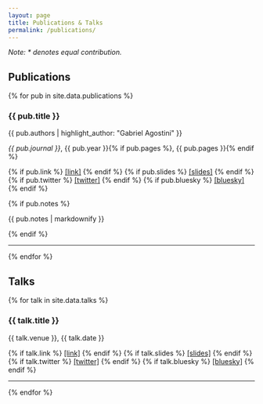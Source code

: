 ```yaml
---
layout: page
title: Publications & Talks
permalink: /publications/
---
```


*Note: * denotes equal contribution.*

<div class="publications-container">
  <div class="section-header">
    <h2 class="section-title">Publications</h2>
  </div>
  <div class="publications-list">
    {% for pub in site.data.publications %}
      <div class="publication">
        <h3>{{ pub.title }}</h3>
        <p>{{ pub.authors | highlight_author: "Gabriel Agostini" }}</p>
        <p><em>{{ pub.journal }}</em>, {{ pub.year }}{% if pub.pages %}, {{ pub.pages }}{% endif %}</p>
        <p>
          {% if pub.link %}
            <a href="{{ pub.link }}">[link]</a>
          {% endif %}
          {% if pub.slides %}
            <a href="{{ pub.slides }}">[slides]</a>
          {% endif %}
          {% if pub.twitter %}
            <a href="{{ pub.twitter }}">[twitter]</a>
          {% endif %}
          {% if pub.bluesky %}
            <a href="{{ pub.bluesky }}">[bluesky]</a>
          {% endif %}
        </p>
        {% if pub.notes %}
          <p class="publication-notes">{{ pub.notes | markdownify }}</p>
        {% endif %}
      </div>
      <hr>
    {% endfor %}
  </div>

  <div class="section-header">
    <h2 class="section-title">Talks</h2>
  </div>
  <div class="talks-list">
    {% for talk in site.data.talks %}
      <div class="talk">
        <h3>{{ talk.title }}</h3>
        <p>{{ talk.venue }}, {{ talk.date }}</p>
        <p>
          {% if talk.link %}
            <a href="{{ talk.link }}">[link]</a>
          {% endif %}
          {% if talk.slides %}
            <a href="{{ talk.slides }}">[slides]</a>
          {% endif %}
          {% if talk.twitter %}
            <a href="{{ talk.twitter }}">[twitter]</a>
          {% endif %}
          {% if talk.bluesky %}
            <a href="{{ talk.bluesky }}">[bluesky]</a>
          {% endif %}
        </p>
      </div>
      <hr>
    {% endfor %}
  </div>
</div>
